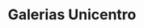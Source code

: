 ---
title: "Galerias Unicentro"
url: /cerdanyola-del-valles/galerias-unicentro/
shop: Einkaufszentrum
---
